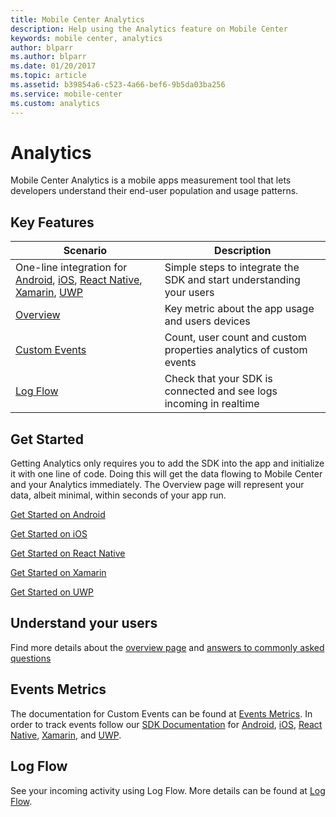 ```yaml
---
title: Mobile Center Analytics
description: Help using the Analytics feature on Mobile Center
keywords: mobile center, analytics
author: blparr
ms.author: blparr
ms.date: 01/20/2017
ms.topic: article
ms.assetid: b39854a6-c523-4a66-bef6-9b5da03ba256
ms.service: mobile-center
ms.custom: analytics
---
```


# Analytics

Mobile Center Analytics is a mobile apps measurement tool that lets developers understand their end-user population and usage patterns.

## Key Features

| Scenario | Description |
|--|--|
| One-line integration for [Android](~/sdk/getting-started/android.md), [iOS](~/sdk/getting-started/ios.md), [React Native](~/sdk/getting-started/react-native.md), [Xamarin](~/sdk/getting-started/xamarin.md), [UWP](~/sdk/getting-started/uwp.md) | Simple steps to integrate the SDK and start understanding your users|
| [Overview](~/analytics/overview.md) | Key metric about the app usage and users devices|
| [Custom Events](~/analytics/event-metrics.md)| Count, user count and custom properties analytics of custom events|
| [Log Flow](~/analytics/log-flow.md)| Check that your SDK is connected and see logs incoming in realtime|

## Get Started

Getting Analytics only requires you to add the SDK into the app and initialize it with one line of code.
Doing this will get the data flowing to Mobile Center and your Analytics immediately.
The Overview page will represent your data, albeit minimal, within seconds of your app run.

[Get Started on Android](~/sdk/getting-started/android.md)

[Get Started on iOS](~/sdk/getting-started/ios.md)

[Get Started on React Native](~/sdk/getting-started/react-native.md)

[Get Started on Xamarin](~/sdk/getting-started/xamarin.md)

[Get Started on UWP](~/sdk/getting-started/uwp.md)

## Understand your users

Find more details about the [overview page](~/analytics/overview.md) and [answers to commonly asked questions](~/analytics/faq.md)

## Events Metrics

The documentation for Custom Events can be found at [Events Metrics](~/analytics/event-metrics.md). In order to track events follow our [SDK Documentation](~/sdk/index.md) for [Android](~/sdk/analytics/android.md), [iOS](~/sdk/analytics/ios.md), [React Native](~/sdk/analytics/react-native.md), [Xamarin](~/sdk/analytics/xamarin.md), and [UWP](~/sdk/analytics/uwp.md).

## Log Flow

See your incoming activity using Log Flow. More details can be found at [Log Flow](~/analytics/log-flow.md).
